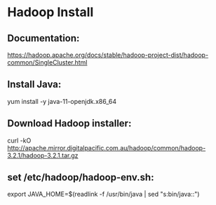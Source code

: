 # Hadoop Install

## Documentation:

https://hadoop.apache.org/docs/stable/hadoop-project-dist/hadoop-common/SingleCluster.html

## Install Java:

yum install -y java-11-openjdk.x86_64

## Download Hadoop installer:

curl -kO http://apache.mirror.digitalpacific.com.au/hadoop/common/hadoop-3.2.1/hadoop-3.2.1.tar.gz

## set /etc/hadoop/hadoop-env.sh:
export JAVA_HOME=$(readlink -f /usr/bin/java | sed "s:bin/java::")
